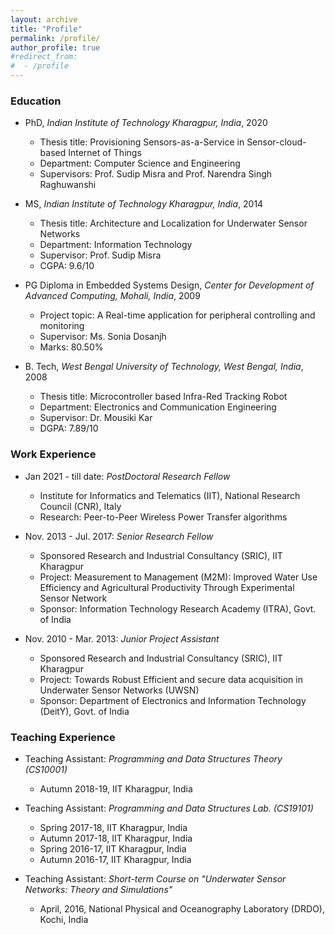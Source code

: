 ```yaml
---
layout: archive
title: "Profile"
permalink: /profile/
author_profile: true
#redirect_from:
#  - /profile
---
```


### Education
* PhD, _Indian Institute of Technology Kharagpur, India_, 2020
  * Thesis title: Provisioning Sensors-as-a-Service in Sensor-cloud-based Internet of Things
  * Department: Computer Science and Engineering
  * Supervisors: Prof. Sudip Misra and Prof. Narendra Singh Raghuwanshi

* MS, _Indian Institute of Technology Kharagpur, India_, 2014
  * Thesis title: Architecture and Localization for Underwater Sensor Networks
  * Department: Information Technology
  * Supervisor: Prof. Sudip Misra
  * CGPA: 9.6/10

* PG Diploma in Embedded Systems Design, _Center for Development of Advanced Computing, Mohali, India_, 2009
  * Project topic: A Real-time application for peripheral controlling and monitoring
  * Supervisor: Ms. Sonia Dosanjh
  * Marks: 80.50%

* B. Tech, _West Bengal University of Technology, West Bengal, India_, 2008
  * Thesis title: Microcontroller based Infra-Red Tracking Robot 
  * Department: Electronics and Communication Engineering
  * Supervisor: Dr. Mousiki Kar
  * DGPA: 7.89/10
  

### Work Experience
* Jan 2021 - till date: _PostDoctoral Research Fellow_
  * Institute for Informatics and Telematics (IIT), National Research Council (CNR), Italy
  * Research: Peer-to-Peer Wireless Power Transfer algorithms

* Nov. 2013 - Jul. 2017: _Senior Research Fellow_
  * Sponsored Research and Industrial Consultancy (SRIC), IIT Kharagpur
  * Project: Measurement to Management (M2M): Improved Water Use Efficiency and Agricultural Productivity Through Experimental Sensor Network
  * Sponsor: Information Technology Research Academy (ITRA), Govt. of India

* Nov. 2010 - Mar. 2013: _Junior Project Assistant_
  * Sponsored Research and Industrial Consultancy (SRIC), IIT Kharagpur
  * Project: Towards Robust Efficient and secure data acquisition in Underwater Sensor Networks (UWSN)
  * Sponsor: Department of Electronics and Information Technology (DeitY), Govt. of India


### Teaching Experience
* Teaching Assistant: _Programming and Data Structures Theory (CS10001)_
  * Autumn 2018-19, IIT Kharagpur, India

* Teaching Assistant: _Programming and Data Structures Lab. (CS19101)_
  * Spring 2017-18, IIT Kharagpur, India
  * Autumn 2017-18, IIT Kharagpur, India
  * Spring 2016-17, IIT Kharagpur, India
  * Autumn 2016-17, IIT Kharagpur, India

* Teaching Assistant: _Short-term Course on "Underwater Sensor Networks: Theory and Simulations"_
  * April, 2016, National Physical and Oceanography Laboratory (DRDO), Kochi, India





